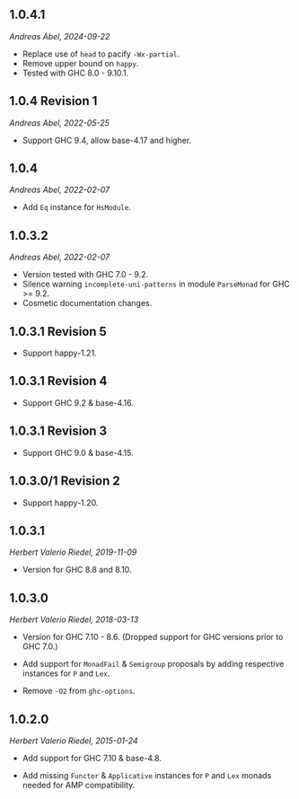 ## 1.0.4.1

_Andreas Abel, 2024-09-22_

  - Replace use of `head` to pacify `-Wx-partial`.
  - Remove upper bound on `happy`.
  - Tested with GHC 8.0 - 9.10.1.

## 1.0.4 Revision 1

_Andreas Abel, 2022-05-25_

  - Support GHC 9.4, allow base-4.17 and higher.

## 1.0.4

_Andreas Abel, 2022-02-07_

  - Add `Eq` instance for `HsModule`.

## 1.0.3.2

_Andreas Abel, 2022-02-07_

  - Version tested with GHC 7.0 - 9.2.
  - Silence warning `incomplete-uni-patterns` in module `ParseMonad` for GHC >= 9.2.
  - Cosmetic documentation changes.

## 1.0.3.1 Revision 5

  - Support happy-1.21.

## 1.0.3.1 Revision 4

  - Support GHC 9.2 & base-4.16.

## 1.0.3.1 Revision 3

  - Support GHC 9.0 & base-4.15.

## 1.0.3.0/1 Revision 2

  - Support happy-1.20.

## 1.0.3.1

_Herbert Valerio Riedel, 2019-11-09_

  - Version for GHC 8.8 and 8.10.

## 1.0.3.0

_Herbert Valerio Riedel, 2018-03-13_

  - Version for GHC 7.10 - 8.6.
    (Dropped support for GHC versions prior to GHC 7.0.)

  - Add support for `MonadFail` & `Semigroup` proposals by
    adding respective instances for `P` and `Lex`.

  - Remove `-O2` from `ghc-options`.

## 1.0.2.0

_Herbert Valerio Riedel, 2015-01-24_

  - Add support for GHC 7.10 & base-4.8.

  - Add missing `Functor` & `Applicative` instances for `P` and `Lex`
    monads needed for AMP compatibility.
